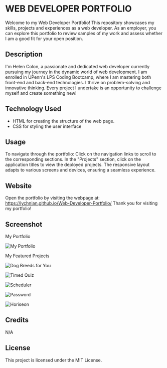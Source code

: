 # WEB DEVELOPER PORTFOLIO

Welcome to my Web Developer Portfolio! This repository showcases my skills, projects and experiences as a web developer. As an employer, you can explore this portfolio to review samples of my work and assess whether I am a good fit for your open position.


## Description

I'm Helen Colon, a passionate and dedicated web developer currently pursuing my journey in the dynamic world of web development. I am enrolled in UPenn's LPS Coding Bootcamp, where I am mastering both front-end and back-end technologies. I thrive on problem-solving and innovative thinking. Every project I undertake is an opportunity to challenge myself and create something new!


## Technology Used

- HTML for creating the structure of the web page.
- CSS for styling the user interface


## Usage

To navigate through the portfolio:
Click on the navigation links to scroll to the corresponding sections.
In the "Projects" section, click on the application titles to view the deployed projects.
The responsive layout adapts to various screens and devices, ensuring a seamless experience.


## Website

Open the portfolio by visiting the webpage at: https://lychnian.github.io/Web-Developer-Portfolio/
Thank you for visiting my portfolio!


## Screenshot

My Portfolio


![My Portfolio](https://github.com/Lychnian/Web-Developer-Portfolio/assets/140586279/922fd2f2-3b9f-48f4-a346-04aa79dcadb2)


My Featured Projects


![Dog Breeds for You](https://github.com/Lychnian/Web-Developer-Portfolio/assets/140586279/57f13581-5db3-41c3-89cb-359d1b304882)


![Timed Quiz](https://github.com/Lychnian/Web-Developer-Portfolio/assets/140586279/048b3119-d44c-414a-abd0-c658632eb8b5)


![Scheduler](https://github.com/Lychnian/Web-Developer-Portfolio/assets/140586279/254175f1-9813-487f-a4b6-f1fdb866a52f)


![Password](https://github.com/Lychnian/Web-Developer-Portfolio/assets/140586279/f9f9dc1b-e901-4fd4-8bd2-9be850a4feb2)


![Horiseon](https://github.com/Lychnian/Web-Developer-Portfolio/assets/140586279/78933e42-5dfc-45b6-8338-e9e1d0a7656b)





## Credits

N/A


## License

This project is licensed under the MIT License.
